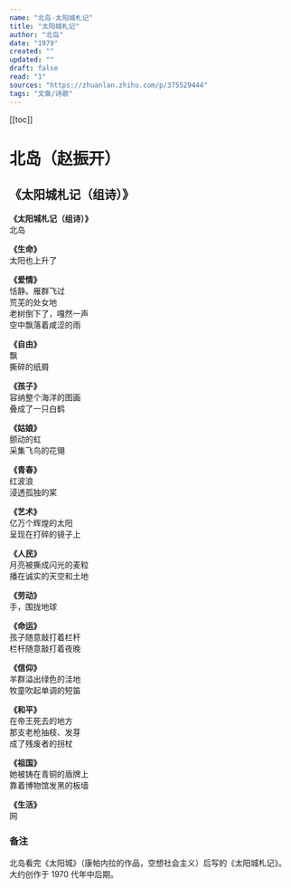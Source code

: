 ```yaml
---
name: "北岛-太阳城札记"
title: "太阳城札记"
author: "北岛"
date: "1979"
created: ""
updated: ""
draft: false
read: "1"
sources: "https://zhuanlan.zhihu.com/p/375529444"
tags: "文章/诗歌"
---
```


[[toc]]

# 北岛（赵振开）

## 《太阳城札记（组诗）》

**《太阳城札记（组诗）》**  
北岛  

**《生命》**  
太阳也上升了  

**《爱情》**  
恬静。雁群飞过  
荒芜的处女地  
老树倒下了，嘎然一声  
空中飘落着咸涩的雨  

**《自由》**  
飘  
撕碎的纸屑  

**《孩子》**  
容纳整个海洋的图画  
叠成了一只白鹤  

**《姑娘》**  
颤动的虹  
采集飞鸟的花翎  

**《青春》**  
红波浪  
浸透孤独的桨  

**《艺术》**  
亿万个辉煌的太阳  
呈现在打碎的镜子上  

**《人民》**  
月亮被撕成闪光的麦粒  
播在诚实的天空和土地  

**《劳动》**  
手，围拢地球  

**《命运》**  
孩子随意敲打着栏杆  
栏杆随意敲打着夜晚  

**《信仰》**  
羊群溢出绿色的洼地  
牧童吹起单调的短笛  

**《和平》**  
在帝王死去的地方  
那支老枪抽枝、发芽  
成了残废者的拐杖  

**《祖国》**  
她被铸在青铜的盾牌上  
靠着博物馆发黑的板墙  

**《生活》**  
网  

### 备注

北岛看完《太阳城》（康帕内拉的作品，空想社会主义）后写的《太阳城札记》。
大约创作于 1970 代年中后期。
